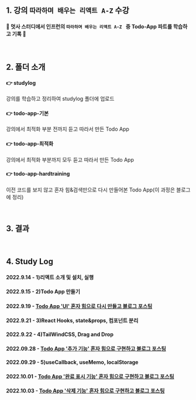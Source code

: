 ## 1. 강의 `따라하며 배우는 리액트 A-Z` 수강
#### 🦁 멋사 스터디에서 인프런의 `따라하며 배우는 리액트 A-Z ` 중 Todo-App 파트를 학습하고 기록 🦁

<br>

## 2. 폴더 소개
#### 👉 studylog
강의를 학습하고 정리하여 studylog 폴더에 업로드

#### 👉 todo-app-기본
강의에서 최적화 부분 전까지 듣고 따라서 만든 Todo App

#### 👉 todo-app-최적화
강의에서 최적화 부분까지 모두 듣고 따라서 만든 Todo App

#### 👉 todo-app-hardtraining
이전 코드를 보지 않고 혼자 힘&검색만으로 다시 만들어본 Todo App(이 과정은 블로그에 정리)

<br>

## 3. 결과

<br>

## 4. Study Log

#### 2022.9.14 - 1)리액트 소개 및 설치, 실행
#### 2022.9.15 - 2)Todo App 만들기
#### 2022.9.19 - <a href='https://velog.io/@hamham/%EB%A6%AC%EC%95%A1%ED%8A%B8%EB%A1%9C-%EA%B0%84%EB%8B%A8%ED%95%9C-%ED%88%AC%EB%91%90%EC%95%B1%EC%9D%84-%EB%A7%8C%EB%93%A4%EC%96%B4%EB%B3%B4%EC%9E%90'>Todo App 'UI' 혼자 힘으로 다시 만들고 블로그 포스팅</a>
#### 2022.9.21 - 3)React Hooks, state&props, 컴포넌트 분리
#### 2022.9.22 - 4)TailWindCSS, Drag and Drop
#### 2022.09.28 - <a href='https://velog.io/@hamham/%EB%A6%AC%EC%95%A1%ED%8A%B8%EB%A1%9C-ToDo%EC%95%B1-%EB%A7%8C%EB%93%A4%EA%B8%B02-%EC%B6%94%EA%B0%80%ED%8E%B8'>Todo App '추가 기능' 혼자 힘으로 구현하고 블로그 포스팅</a>
#### 2022.09.29 - 5)useCallback, useMemo, localStorage
#### 2022.10.01 - <a href='https://velog.io/@hamham/%EB%A6%AC%EC%95%A1%ED%8A%B8%EB%A1%9C-ToDo%EC%95%B1-%EB%A7%8C%EB%93%A4%EA%B8%B03-%EC%99%84%EB%A3%8C-%ED%91%9C%EC%8B%9C-%EC%82%AD%EC%A0%9C-%ED%8E%B8'>Todo App '완료 표시 기능' 혼자 힘으로 구현하고 블로그 포스팅</a>
#### 2022.10.03 - <a href='https://velog.io/@hamham/%EB%A6%AC%EC%95%A1%ED%8A%B8%EB%A1%9C-ToDo%EC%95%B1-%EB%A7%8C%EB%93%A4%EA%B8%B04-%EC%82%AD%EC%A0%9C-%ED%8E%B8-9uqymceb'>Todo App '삭제 기능' 혼자 힘으로 구현하고 블로그 포스팅</a>
